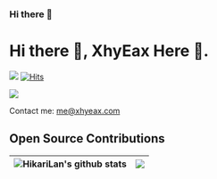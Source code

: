<!--
**XhyEax/XhyEax** is a ✨ _special_ ✨ repository because its `README.md` (this file) appears on your GitHub profile.

Here are some ideas to get you started:

- 🔭 I’m currently working on ...
- 🌱 I’m currently learning ...
- 👯 I’m looking to collaborate on ...
- 🤔 I’m looking for help with ...
- 💬 Ask me about ...
- 📫 How to reach me: ...
- 😄 Pronouns: ...
- ⚡ Fun fact: ...
-->


### Hi there 👋

<!--
**XhyEax/XhyEax** is a ✨ _special_ ✨ repository because its `README.md` (this file) appears on your GitHub profile.

Here are some ideas to get you started:

- 🔭 I’m currently working on ...
- 🌱 I’m currently learning ...
- 👯 I’m looking to collaborate on ...
- 🤔 I’m looking for help with ...
- 💬 Ask me about ...
- 📫 How to reach me: ...
- 😄 Pronouns: ...
- ⚡ Fun fact: ...
-->

# Hi there 👋, **XhyEax Here 🥰.**

<a title="github" target="_blank" href="https://github.com/XhyEax">
<img src="https://img.shields.io/badge/dynamic/json?label=GitHub&suffix=%20followers&query=%24.data.totalSubs&url=https%3A%2F%2Fapi.spencerwoo.com%2Fsubstats%2F%3Fsource%3Dgithub%26queryKey%3DXhyEax&labelColor=282c34&color=353940&logo=github&longCache=true" ></a>
<a href="https://hits.sh/github.com/XhyEax/"><img alt="Hits" src="https://hits.sh/github.com/XhyEax.svg"/></a> 

[<img src="https://img.shields.io/badge/Xhy's%20Blog-purple"/>](https://blog.xhyeax.com)

Contact me: <a href=＂mailto:me@xhyeax.com＂>me@xhyeax.com</a>

## Open Source Contributions

|<img align="center" src="https://github-readme-stats.vercel.app/api?username=XhyEax&count_private=true&show_icons=true&include_all_commits=true&title_color=359697&icon_color=359697&hide_border=true&theme=transparent" alt="HikariLan's github stats" /> | <img align="center" src="https://github-readme-stats.vercel.app/api/top-langs/?username=XhyEax&layout=compact&title_color=359697&icon_color=359697&hide_border=true&theme=transparent&langs_count=8" />
| ------------- | ------------- |
